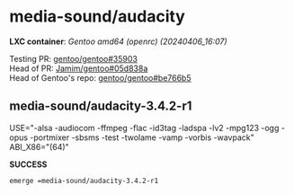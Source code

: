 # media-sound/audacity

__LXC container__: _Gentoo amd64 (openrc) (20240406_16:07)_

Testing PR: [gentoo/gentoo#35903](https://github.com/gentoo/gentoo/pull/35903)  
Head of PR: [Jamim/gentoo#05d838a](https://github.com/Jamim/gentoo/tree/05d838a28b1c2516741f7ff25b2c4e89984e76e8)  
Head of Gentoo's repo: [gentoo/gentoo#be766b5](https://github.com/gentoo/gentoo/tree/be766b5b349fc88b7c91c35074560d162240c3fd)

## media-sound/audacity-3.4.2-r1

USE="-alsa -audiocom -ffmpeg -flac -id3tag -ladspa -lv2 -mpg123 -ogg -opus -portmixer -sbsms -test -twolame -vamp -vorbis -wavpack" ABI_X86="(64)"

__SUCCESS__

```
emerge =media-sound/audacity-3.4.2-r1
```
